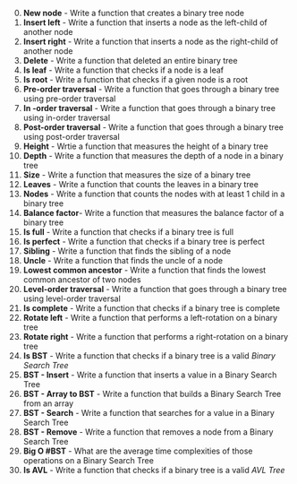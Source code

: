 0. **New node** - Write a function that creates a binary tree node
1. **Insert left** - Write a function that inserts a node as the left-child of another node
2. **Insert right** - Write a function that inserts a node as the right-child of another node
3. **Delete** - Write a function that deleted an entire binary tree
4. **Is leaf** - Write a function that checks if a node is a leaf
5. **Is root** - Write a function that checks if a given node is a root
6. **Pre-order traversal** - Write a function that goes through a binary tree using pre-order traversal
7. **In -order traversal** - Write a function that goes through a binary tree using in-order traversal
8. **Post-order traversal** - Write a function that goes through a binary tree using post-order traversal
9. **Height** - Wrtie a function that measures the height of a binary tree
10. **Depth** - Write a function that measures the depth of a node in a binary tree
11. **Size** - Write a function that measures the size of a binary tree
12. **Leaves** - Write a function that counts the leaves in a binary tree
13. **Nodes** - Write a function that counts the nodes with at least 1 child in a binary tree
14. **Balance factor**- Write a function that measures the balance factor of a binary tree
15. **Is full** - Write a function that checks if a binary tree is full
16. **Is perfect** - Write a function that checks if a binary tree is perfect
17. **Sibling** - Write a function that finds the sibling of a node
18. **Uncle** - Write a function that finds the uncle of a node
19. **Lowest common ancestor** - Write a function that finds the lowest common ancestor of two nodes
20. **Level-order traversal** - Write a function that goes through a binary tree using level-order traversal
21. **Is complete** - Write a function that checks if a binary tree is complete
22. **Rotate left** - Write a function that performs a left-rotation on a binary tree
23. **Rotate right** - Write a function that performs a right-rotation on a binary tree
24. **Is BST** - Write a function that checks if a binary tree is a valid *Binary Search Tree*
25. **BST - Insert** - Write a function that inserts a value in a Binary Search Tree
26. **BST - Array to BST** - Write a function that builds a Binary Search Tree from an array
27. **BST - Search** - Write a function that searches for a value in a Binary Search Tree
28. **BST - Remove** - Write a function that removes a node from a Binary Search Tree
29. **Big O #BST** - What are the average time complexities of those operations on a Binary Search Tree
30. **Is AVL** - Write a function that checks if a binary tree is a valid *AVL Tree*
